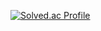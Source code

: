 [![Solved.ac Profile](http://mazassumnida.wtf/api/v2/generate_badge?boj=windseed71)](https://solved.ac/windseed71/)
